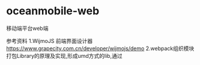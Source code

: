 # oceanmobile-web
移动端平台web端

参考资料
1.WijmoJS 前端界面设计器  https://www.grapecity.com.cn/developer/wijmojs/demo
2.webpack组织模块打包Library的原理及实现,形成umd方式的lib,通过<script src>引入使用即可
3.vue2中的mixins功能使用，vue-mixins使用注意事项和高级用法
4.setTimeout在vue中的正确使用，vue加载中loading提示信息
5.vue axios全攻略

待解决问题
1.APP编辑器样式调整问题  --优先级高
2.邮箱工具缓存问题，新增数据和缓存中不一致
3.图片管理文件保存方式接口扩展
4.编辑器界面切换tab缓存保留问题
5.表结构名称规范问题   --解决
6.后台工程java类名规范问题    --解决
7.菜单栏滚动条消失不见问题
8.支付宝菜单功能去除  -- 已解决
9.支持ldap 方式存储用户数据，方便与第三方集成
10.国际化支持测试,添加中英文切换 --解决
11.添加决策管理功能业务菜单  --解决
12.启动报错有待解决 --
13.添加编辑器相关业务菜单项 --解决
14.添加中间件性能监控菜单项 --解决
15.添加消息中心菜单项 --解决
16.添加流程管理菜单项 --解决
<<<<<<< HEAD
17.完成app应用管理功能开发 --优先级高
18.制作app安装手机测试
=======
17.element 全局引入以及iview 使用局部加载方式，解决两者全局引入互相冲突问题，包大小问题 
-- 解决
18.element 以及iview 兼容国家化支持 --解决
19.开发应用管理界面
20.技术架构方案介绍
>>>>>>> origin/master
